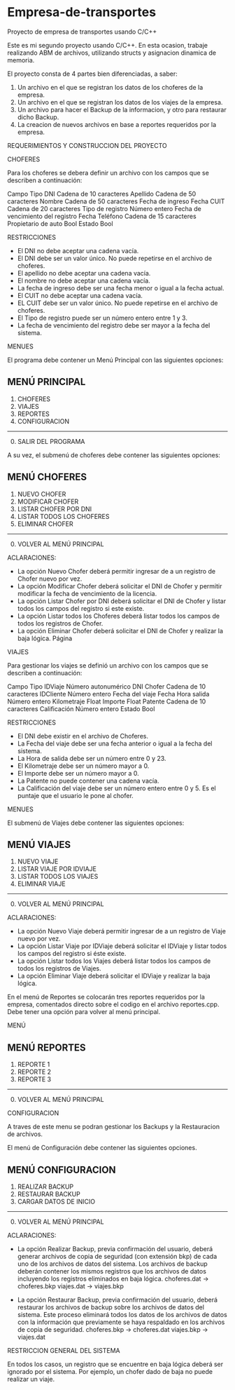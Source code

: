 # Empresa-de-transportes
Proyecto de empresa de transportes usando C/C++

Este es mi segundo proyecto usando C/C++. En esta ocasion, trabaje realizando ABM de archivos, utilizando structs y asignacion dinamica de memoria.

El proyecto consta de 4 partes bien diferenciadas, a saber:

1) Un archivo en el que se registran los datos de los choferes de la empresa.
2) Un archivo en el que se registran los datos de los viajes de la empresa.
3) Un archivo para hacer el Backup de la informacion, y otro para restaurar dicho Backup.
4) La creacion de nuevos archivos en base a reportes requeridos por la empresa.


REQUERIMIENTOS Y CONSTRUCCION DEL PROYECTO

CHOFERES

Para los choferes se debera definir un archivo con los campos que se describen a continuación:

Campo Tipo
DNI Cadena de 10 caracteres
Apellido Cadena de 50 caracteres
Nombre Cadena de 50 caracteres
Fecha de ingreso Fecha
CUIT Cadena de 20 caracteres
Tipo de registro Número entero
Fecha de vencimiento del registro Fecha
Teléfono Cadena de 15 caracteres
Propietario de auto Bool
Estado Bool

RESTRICCIONES

- El DNI no debe aceptar una cadena vacía.
- El DNI debe ser un valor único. No puede repetirse en el archivo de choferes.
- El apellido no debe aceptar una cadena vacía.
- El nombre no debe aceptar una cadena vacía.
- La fecha de ingreso debe ser una fecha menor o igual a la fecha actual.
- El CUIT no debe aceptar una cadena vacía.
- EL CUIT debe ser un valor único. No puede repetirse en el archivo de choferes.
- El Tipo de registro puede ser un número entero entre 1 y 3.
- La fecha de vencimiento del registro debe ser mayor a la fecha del sistema.


MENUES

El programa debe contener un Menú Principal con las siguientes opciones:

MENÚ PRINCIPAL
--------------
1) CHOFERES
2) VIAJES
3) REPORTES
4) CONFIGURACION
----------------------
0) SALIR DEL PROGRAMA


A su vez, el submenú de choferes debe contener las siguientes opciones:

MENÚ CHOFERES
------------------
1) NUEVO CHOFER
2) MODIFICAR CHOFER
3) LISTAR CHOFER POR DNI
4) LISTAR TODOS LOS CHOFERES
5) ELIMINAR CHOFER
--------------------------------
0) VOLVER AL MENÚ PRINCIPAL


ACLARACIONES:

- La opción Nuevo Chofer deberá permitir ingresar de a un registro de Chofer nuevo por vez.
- La opción Modificar Chofer deberá solicitar el DNI de Chofer y permitir modificar la fecha
de vencimiento de la licencia.
- La opción Listar Chofer por DNI deberá solicitar el DNI de Chofer y listar todos los campos
del registro si este existe.
- La opción Listar todos los Choferes deberá listar todos los campos de todos los registros
de Chofer.
- La opción Eliminar Chofer deberá solicitar el DNI de Chofer y realizar la baja lógica.
Página


VIAJES

Para gestionar los viajes se definió un archivo con los campos que se describen a continuación:

Campo Tipo
IDViaje Número autonumérico
DNI Chofer Cadena de 10 caracteres
IDCliente Número entero
Fecha del viaje Fecha
Hora salida Número entero
Kilometraje Float
Importe Float
Patente Cadena de 10 caracteres
Calificación Número entero
Estado Bool


RESTRICCIONES

- El DNI debe existir en el archivo de Choferes.
- La Fecha del viaje debe ser una fecha anterior o igual a la fecha del sistema.
- La Hora de salida debe ser un número entre 0 y 23.
- El Kilometraje debe ser un número mayor a 0.
- El Importe debe ser un número mayor a 0.
- La Patente no puede contener una cadena vacía.
- La Calificación del viaje debe ser un número entero entre 0 y 5. Es el puntaje que el usuario
le pone al chofer.


MENUES

El submenú de Viajes debe contener las siguientes opciones:

MENÚ VIAJES
------------------
1) NUEVO VIAJE
2) LISTAR VIAJE POR IDVIAJE
3) LISTAR TODOS LOS VIAJES
4) ELIMINAR VIAJE
--------------------------------
0) VOLVER AL MENÚ PRINCIPAL


ACLARACIONES:

- La opción Nuevo Viaje deberá permitir ingresar de a un registro de Viaje nuevo por vez.
- La opción Listar Viaje por IDViaje deberá solicitar el IDViaje y listar todos los campos del
registro si éste existe.
- La opción Listar todos los Viajes deberá listar todos los campos de todos los registros de
Viajes.
- La opción Eliminar Viaje deberá solicitar el IDViaje y realizar la baja lógica.

En el menú de Reportes se colocarán tres reportes requeridos por la empresa, comentados directo sobre el codigo en el archivo reportes.cpp. Debe tener una opción
para volver al menú principal.

MENÚ

MENÚ REPORTES
------------------
1) REPORTE 1
2) REPORTE 2
3) REPORTE 3
--------------------------------
0) VOLVER AL MENÚ PRINCIPAL


CONFIGURACION

A traves de este menu se podran gestionar los Backups y la Restauracion de archivos.

El menú de Configuración debe contener las siguientes opciones.

MENÚ CONFIGURACION
------------------
1) REALIZAR BACKUP
2) RESTAURAR BACKUP
3) CARGAR DATOS DE INICIO
--------------------------------
0) VOLVER AL MENÚ PRINCIPAL


ACLARACIONES:

- La opción Realizar Backup, previa confirmación del usuario, deberá generar archivos de
copia de seguridad (con extensión bkp) de cada uno de los archivos de datos del sistema.
Los archivos de backup deberán contener los mismos registros que los archivos de datos
incluyendo los registros eliminados en baja lógica.
choferes.dat → choferes.bkp
viajes.dat → viajes.bkp

- La opción Restaurar Backup, previa confirmación del usuario, deberá restaurar los archivos
de backup sobre los archivos de datos del sistema. Este proceso eliminará todos los datos
de los archivos de datos con la información que previamente se haya respaldado en los
archivos de copia de seguridad.
choferes.bkp → choferes.dat
viajes.bkp → viajes.dat


RESTRICCION GENERAL DEL SISTEMA

En todos los casos, un registro que se encuentre en baja lógica deberá ser ignorado por el sistema.
Por ejemplo, un chofer dado de baja no puede realizar un viaje.


